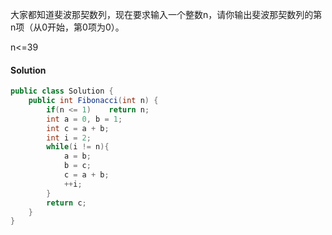 大家都知道斐波那契数列，现在要求输入一个整数n，请你输出斐波那契数列的第n项（从0开始，第0项为0）。

n<=39

#### Solution

```java
public class Solution {
    public int Fibonacci(int n) {
        if(n <= 1)    return n;
        int a = 0, b = 1;
        int c = a + b;
        int i = 2;
        while(i != n){
            a = b;
            b = c;
            c = a + b;
            ++i;
        }
        return c;
    }
}
```

